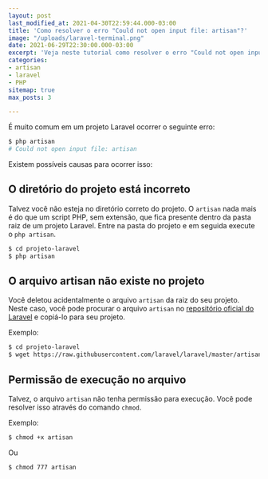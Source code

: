 ```yaml
---
layout: post
last_modified_at: 2021-04-30T22:59:44.000-03:00
title: 'Como resolver o erro "Could not open input file: artisan"?'
image: "/uploads/laravel-terminal.png"
date: 2021-06-29T22:30:00.000-03:00
excerpt: 'Veja neste tutorial como resolver o erro "Could not open input file: artisan"'
categories:
- artisan
- laravel
- PHP
sitemap: true
max_posts: 3

---
```

É muito comum em um projeto Laravel ocorrer o seguinte erro:

```bash
$ php artisan 
# Could not open input file: artisan
````

Existem possíveis causas para ocorrer isso:

## O diretório do projeto está incorreto
Talvez você não esteja no diretório correto do projeto. O `artisan` nada mais é do que um script PHP, sem extensão, que fica presente dentro da pasta raiz de um projeto Laravel.
Entre na pasta do projeto e em seguida execute o `php artisan`.

```bash
$ cd projeto-laravel
$ php artisan 
```

## O arquivo artisan não existe no projeto
Você deletou acidentalmente o arquivo `artisan` da raiz do seu projeto. Neste caso, você pode procurar o arquivo `artisan` no [repositório oficial do Laravel](https://github.com/laravel/laravel/blob/master/artisan)  e copiá-lo para seu projeto.

Exemplo:

```bash
$ cd projeto-laravel
$ wget https://raw.githubusercontent.com/laravel/laravel/master/artisan
```

## Permissão de execução no arquivo

Talvez, o arquivo `artisan` não tenha permissão para execução. Você pode resolver isso através do comando `chmod`. 

Exemplo:

```bash
$ chmod +x artisan
```

Ou

```bash
$ chmod 777 artisan
````